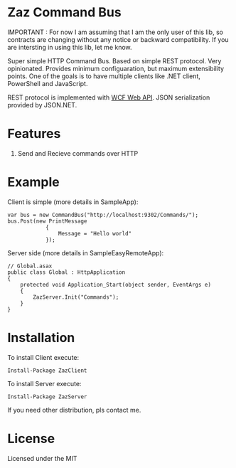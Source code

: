 Zaz Command Bus
=============

IMPORTANT : For now I am assuming that I am the only user of this lib, so contracts are changing without any notice or backward compatibility. If you are intersting in using this lib, let me know.

Super simple HTTP Command Bus. Based on simple REST protocol. Very opinionated. Provides minimum configuaration, but maximum extensibility points. One of the goals is to have multiple clients like .NET client, PowerShell and JavaScript.

REST protocol is implemented with <a href="http://wcf.codeplex.com/wikipage?title=WCF HTTP">WCF Web API</a>. JSON serialization provided by JSON.NET.

Features
========

1. Send and Recieve commands over HTTP

Example
=======

Client is simple (more details in SampleApp):

	var bus = new CommandBus("http://localhost:9302/Commands/");            
	bus.Post(new PrintMessage
				{
					Message = "Hello world"
				});
				
Server side (more details in SampleEasyRemoteApp):

	// Global.asax
	public class Global : HttpApplication
    {
        protected void Application_Start(object sender, EventArgs e)
        {            
            ZazServer.Init("Commands");
        }        
    }

Installation
============
	
To install Client execute:

	Install-Package ZazClient
	
To install Server execute:

	Install-Package ZazServer
	
If you need other distribution, pls contact me.
	
License
=======

Licensed under the MIT